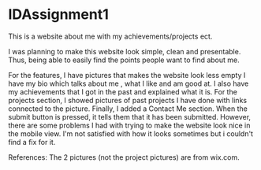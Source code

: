 # IDAssignment1
This is a website about me with my achievements/projects ect.

I was planning to make this website look simple, clean and presentable.
Thus, being able to easily find the points people want to find about me.

For the features, I have pictures that makes the website look less empty
I have my bio which talks about me , what I like and am good at.
I also have my achievements that I got in the past and explained what it is.
For the projects section, I showed pictures of past projects I have done with links connected to the picture.
Finally, I added a Contact Me section. When the submit button is pressed, it tells them that it has been submitted.
However, there are some problems I had with trying to make the website look nice in the mobile view. 
I'm not satisfied with how it looks sometimes but i couldn't find a fix for it.

References:
The 2 pictures (not the project pictures) are from wix.com.
